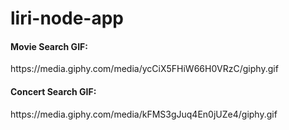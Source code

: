 # liri-node-app

<h4>Movie Search GIF: </h4>
https://media.giphy.com/media/ycCiX5FHiW66H0VRzC/giphy.gif


<h4>Concert Search GIF: </h4>
https://media.giphy.com/media/kFMS3gJuq4En0jUZe4/giphy.gif
